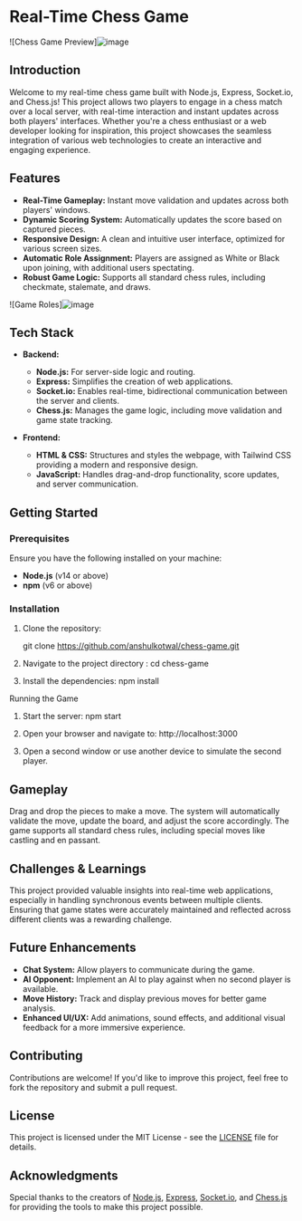 # Real-Time Chess Game

![Chess Game Preview]![image](https://github.com/user-attachments/assets/76075553-d1f8-4fd6-8305-b8d453d8b2f5)


## Introduction

Welcome to my real-time chess game built with Node.js, Express, Socket.io, and Chess.js! This project allows two players to engage in a chess match over a local server, with real-time interaction and instant updates across both players' interfaces. Whether you're a chess enthusiast or a web developer looking for inspiration, this project showcases the seamless integration of various web technologies to create an interactive and engaging experience.

## Features

- **Real-Time Gameplay:** Instant move validation and updates across both players' windows.
- **Dynamic Scoring System:** Automatically updates the score based on captured pieces.
- **Responsive Design:** A clean and intuitive user interface, optimized for various screen sizes.
- **Automatic Role Assignment:** Players are assigned as White or Black upon joining, with additional users spectating.
- **Robust Game Logic:** Supports all standard chess rules, including checkmate, stalemate, and draws.

![Game Roles]![image](https://github.com/user-attachments/assets/6c00cd5a-333f-442d-8e06-aceb985cba2e)


## Tech Stack

- **Backend:**
  - **Node.js:** For server-side logic and routing.
  - **Express:** Simplifies the creation of web applications.
  - **Socket.io:** Enables real-time, bidirectional communication between the server and clients.
  - **Chess.js:** Manages the game logic, including move validation and game state tracking.

- **Frontend:**
  - **HTML & CSS:** Structures and styles the webpage, with Tailwind CSS providing a modern and responsive design.
  - **JavaScript:** Handles drag-and-drop functionality, score updates, and server communication.

## Getting Started

### Prerequisites

Ensure you have the following installed on your machine:
- **Node.js** (v14 or above)
- **npm** (v6 or above)

### Installation

1. Clone the repository:
   
   git clone https://github.com/anshulkotwal/chess-game.git
   
2. Navigate to the project directory :
   cd chess-game

3. Install the dependencies:
   npm install

Running the Game
1. Start the server:
   npm start
   
2. Open your browser and navigate to:
   http://localhost:3000

3. Open a second window or use another device to simulate the second player.

## Gameplay

Drag and drop the pieces to make a move. The system will automatically validate the move, update the board, and adjust the score accordingly. The game supports all standard chess rules, including special moves like castling and en passant.

## Challenges & Learnings

This project provided valuable insights into real-time web applications, especially in handling synchronous events between multiple clients. Ensuring that game states were accurately maintained and reflected across different clients was a rewarding challenge.

## Future Enhancements

- **Chat System:** Allow players to communicate during the game.
- **AI Opponent:** Implement an AI to play against when no second player is available.
- **Move History:** Track and display previous moves for better game analysis.
- **Enhanced UI/UX:** Add animations, sound effects, and additional visual feedback for a more immersive experience.

## Contributing

Contributions are welcome! If you'd like to improve this project, feel free to fork the repository and submit a pull request.

## License

This project is licensed under the MIT License - see the [LICENSE](LICENSE) file for details.

## Acknowledgments

Special thanks to the creators of [Node.js](https://nodejs.org/), [Express](https://expressjs.com/), [Socket.io](https://socket.io/), and [Chess.js](https://github.com/jhlywa/chess.js/) for providing the tools to make this project possible.
